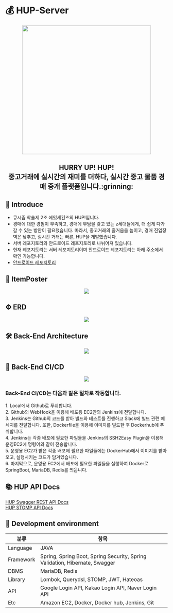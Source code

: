 # 💰 HUP-Server

<p align="center"><img src="https://user-images.githubusercontent.com/61726631/149874766-fcb10202-e727-4841-bfa4-2ebddc515b8d.jpg" width="400" height="400"/><p>
<div align="center"><h2>HURRY UP! HUP! </br> 중고거래에 실시간의 재미를 더하다, 실시간 중고 물품 경매 중개 플랫폼입니다.:grinning:</h2></div>
  
## :raising_hand: Introduce

- 큐시즘 학술제 2조 에잇세컨즈의 HUP!입니다.
- 경매에 대한 경험이 부족하고, 경매에 부담을 갖고 있는 z세대들에게, 더 쉽게 다가갈 수 있는 방안이 필요했습니다.  따라서, 중고거래의 즐거움을 높이고, 경매 진입장벽은 낮추고, 실시간 거래는 빠른, HUP을 개발했습니다.
- 서버 레포지토리와 안드로이드 레포지토리로 나뉘어져 있습니다.
- 현재 레포지토리는 서버 레포지토리이며 안드로이드 레포지토리는 아래 주소에서 확인 가능합니다.
- [안드로이드 레포지토리](https://github.com/Kusitms-8Seconds/HUP-App)

## :mag_right: ItemPoster

 <p align="center"><img src="https://user-images.githubusercontent.com/61726631/149875042-4a0d2719-c8c3-48b9-905d-693234d99310.png"/><p>
  
## ⚙️ ERD
  
 <p align="center"><img src="https://user-images.githubusercontent.com/61726631/162927187-6eb367bd-f7b2-4f6c-9d6d-f643368370ef.png"/><p>  
  
## 🛠 Back-End Architecture
  
 <p align="center"><img src="https://user-images.githubusercontent.com/61726631/162979421-670caab1-1d26-4a63-bed2-0fe6e2b9d670.jpg"/><p>  

## :rocket: Back-End CI/CD
  
 <p align="center"><img src="https://user-images.githubusercontent.com/61726631/162979595-a274de71-a531-432c-a377-0a4250d63551.jpg"/><p>

 <h3>Back-End CI/CD는 다음과 같은 절차로 작동합니다.</br></h3>
 1. Local에서 Github로 푸쉬합니다.</br>
 2. Github의 WebHook을 이용해 배포용 EC2안의 Jenkins에 전달합니다.</br>
 3. Jenkins는 Github의 코드를 받아 빌드와 테스트를 진행하고 Slack에 빌드 관련 메세지를 전달합니다. 또한, Dockerfile을 이용해 이미지를 빌드한 후 Dockerhub에 푸쉬합니다.</br>
 4. Jenkins는 각종 배포에 필요한 파일들을 Jenkins의 SSH2Easy Plugin을 이용해 운영EC2에 명령어와 같이 전송합니다.</br>
 5. 운영용 EC2가 받은 각종 배포에 필요한 파일들에는 DockerHub에서 이미지를 받아오고, 실행시키는 코드가 담겨있습니다.</br>
 6. 마지막으로, 운영용 EC2에서 배포에 필요한 파일들을 실행하여 Docker로 SpringBoot, MariaDB, Redis를 띄웁니다.</br>

## :books: HUP API Docs

<a href="http://www.hurryuphup.me/swagger-ui/index.html#/">HUP Swagger REST API Docs</a><br>
<a href="https://expensive-cowbell-87c.notion.site/0a16957c3cdb42ccb9681d16ee1311b9?v=3d543e845738431bb16e11ca359ffede">HUP STOMP API Docs</a><br>

## :electric_plug: Development environment

분류 | 항목 
----- | ----- 
Language | JAVA
Framework | Spring, Spring Boot, Spring Security, Spring Validation, Hibernate, Swagger
DBMS | MariaDB, Redis
Library | Lombok, Querydsl, STOMP, JWT, Hateoas 
API | Google Login API, Kakao Login API, Naver Login API
Etc | Amazon EC2, Docker, Docker hub, Jenkins, Git

